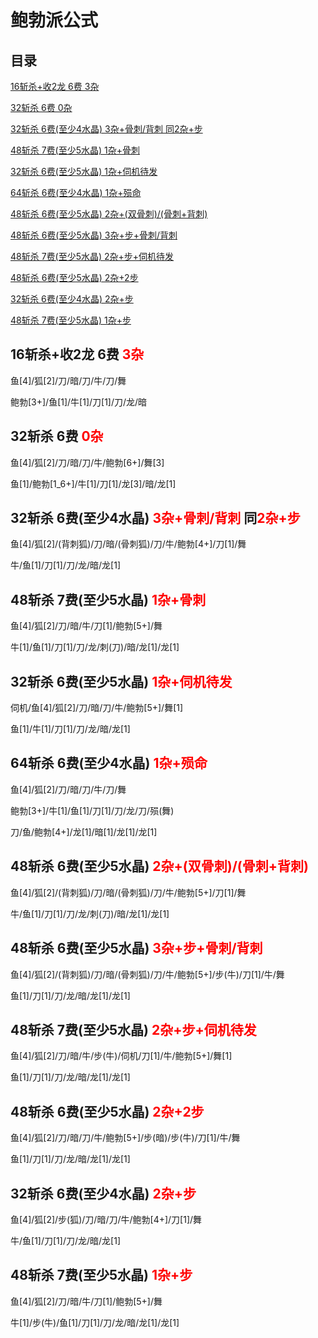 # 鲍勃派公式

## 目录

[16斩杀+收2龙 6费 3杂](#g1)

[32斩杀 6费 0杂](#g2)

[32斩杀 6费(至少4水晶) 3杂+骨刺/背刺 同2杂+步](#g3)

[48斩杀 7费(至少5水晶) 1杂+骨刺](#g4)

[32斩杀 6费(至少5水晶) 1杂+伺机待发](#g5)

[64斩杀 6费(至少4水晶) 1杂+殒命](#g6)

[48斩杀 6费(至少5水晶) 2杂+(双骨刺)/(骨刺+背刺)](#g7)

[48斩杀 6费(至少5水晶) 3杂+步+骨刺/背刺](#g8)

[48斩杀 7费(至少5水晶) 2杂+步+伺机待发](#g9)

[48斩杀 6费(至少5水晶) 2杂+2步](#g10)

[32斩杀 6费(至少4水晶) 2杂+步](#g11)

[48斩杀 7费(至少5水晶) 1杂+步](#g12)

## 16斩杀+收2龙 6费 <font color="red" id="g1">3杂</font>

鱼[4]/狐[2]/刀/暗/刀/牛/刀/舞

鲍勃[3+]/鱼[1]/牛[1]/刀[1]/刀/龙/暗

## 32斩杀 6费 <font color="red" id="g2">0杂</font>

鱼[4]/狐[2]/刀/暗/刀/牛/鲍勃[6+]/舞[3]

鱼[1]/鲍勃[1_6+]/牛[1]/刀[1]/龙[3]/暗/龙[1]

## 32斩杀 6费(至少4水晶) <font color="red">3杂+骨刺/背刺</font> 同<font color="red"  id="g3">2杂+步</font>

鱼[4]/狐[2]/(背刺狐)/刀/暗/(骨刺狐)/刀/牛/鲍勃[4+]/刀[1]/舞

牛/鱼[1]/刀[1]/刀/龙/暗/龙[1]

## 48斩杀 7费(至少5水晶) <font color="red" id="g4">1杂+骨刺</font>

鱼[4]/狐[2]/刀/暗/牛/刀[1]/鲍勃[5+]/舞

牛[1]/鱼[1]/刀[1]/刀/龙/刺(刀)/暗/龙[1]/龙[1]

## 32斩杀 6费(至少5水晶) <font color="red" id="g5">1杂+伺机待发</font>

伺机/鱼[4]/狐[2]/刀/暗/刀/牛/鲍勃[5+]/舞[1]

鱼[1]/牛[1]/刀[1]/刀/龙/暗/龙[1]

## 64斩杀 6费(至少4水晶) <font color="red" id="g6">1杂+殒命</font>

鱼[4]/狐[2]/刀/暗/刀/牛/刀/舞

鲍勃[3+]/牛[1]/鱼[1]/刀[1]/刀/龙/刀/殒(舞)

刀/鱼/鲍勃[4+]/龙[1]/暗[1]/龙[1]/龙[1]

## 48斩杀 6费(至少5水晶) <font color="red" id="g7">2杂+(双骨刺)/(骨刺+背刺)</font>

鱼[4]/狐[2]/(背刺狐)/刀/暗/(骨刺狐)/刀/牛/鲍勃[5+]/刀[1]/舞

牛/鱼[1]/刀[1]/刀/龙/刺(刀)/暗/龙[1]/龙[1]

## 48斩杀 6费(至少5水晶) <font color="red" id="g8">3杂+步+骨刺/背刺</font>

鱼[4]/狐[2]/(背刺狐)/刀/暗/(骨刺狐)/刀/牛/鲍勃[5+]/步(牛)/刀[1]/牛/舞

鱼[1]/刀[1]/刀/龙/暗/龙[1]/龙[1]

## 48斩杀 7费(至少5水晶) <font color="red" id="g9">2杂+步+伺机待发</font>

鱼[4]/狐[2]/刀/暗/牛/步(牛)/伺机/刀[1]/牛/鲍勃[5+]/舞[1]

鱼[1]/刀[1]/刀/龙/暗/龙[1]/龙[1]

## 48斩杀 6费(至少5水晶) <font color="red" id="g10">2杂+2步</font>

鱼[4]/狐[2]/刀/暗/刀/牛/鲍勃[5+]/步(暗)/步(牛)/刀[1]/牛/舞

鱼[1]/刀[1]/刀/龙/暗/龙[1]/龙[1]

## 32斩杀 6费(至少4水晶) <font color="red" id="g11">2杂+步</font>

鱼[4]/狐[2]/步(狐)/刀/暗/刀/牛/鲍勃[4+]/刀[1]/舞

牛/鱼[1]/刀[1]/刀/龙/暗/龙[1]

## 48斩杀 7费(至少5水晶) <font color="red" id="g12">1杂+步</font>

鱼[4]/狐[2]/刀/暗/牛/刀[1]/鲍勃[5+]/舞

牛[1]/步(牛)/鱼[1]/刀[1]/刀/龙/暗/龙[1]/龙[1]

<script>
    document.addEventListener("DOMContentLoaded", function() {
        Array.from(document.querySelectorAll("a"))
            .forEach(a => {
                if (a.innerText.indexOf("32斩杀杀") !== -1) {
                    a.style.backgroundColor = "gold"
                }
            })
    })
</script>